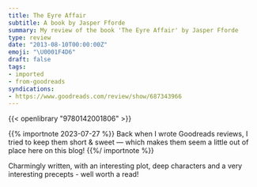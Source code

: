 ```yaml
---
title: The Eyre Affair
subtitle: A book by Jasper Fforde
summary: My review of the book 'The Eyre Affair' by Jasper Fforde
type: review
date: "2013-08-10T00:00:00Z"
emoji: "\U0001F4D6"
draft: false
tags:
- imported
- from-goodreads
syndications:
- https://www.goodreads.com/review/show/687343966
---
```


{{< openlibrary "9780142001806" >}}

{{% importnote 2023-07-27 %}}
Back when I wrote Goodreads reviews, I tried to keep them short & sweet — which makes them seem a little out of place here on this blog!
{{%/ importnote %}}

Charmingly written, with an interesting plot, deep characters and a very interesting precepts - well worth a read!
